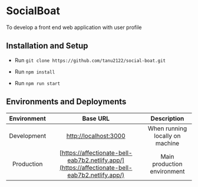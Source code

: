 # SocialBoat

To develop a front end web application with user profile 

## Installation and Setup

- Run `git clone https://github.com/tanu2122/social-boat.git`

- Run `npm install `

- Run `npm run start`

## Environments and Deployments

| Environment | Base URL | Description  
| :-------:   | :------: | :----------:
| Development | [http://localhost:3000](http://localhost:3000) | When running locally on machine 
| Production | [https://affectionate-bell-eab7b2.netlify.app/](https://affectionate-bell-eab7b2.netlify.app/) | Main production environment 
